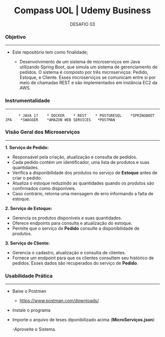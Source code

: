 

<h1 align="center"> Compass UOL | Udemy Business </h1>
<p align="center"> DESAFIO 03 </p>

### Objetivo

<hr>

 - Este repositório tem como finalidade;

    
    * Desenvolvimento de  um sistema de microserviços em Java utilizando Spring Boot,
     que simula um sistema de gerenciamento de pedidos. O sistema é composto por três microserviços: Pedido, Estoque, e Cliente.
     Esses microserviços se comunicam entre si por meio de chamadas REST e são implementados em instância EC2 da AWS.

### Instrumentalidade

<hr>
    
          * JAVA 17    * DOCKER    * REST    * POSTGRESQL    *SPRINGBOOT JPA    *SWAGGER    *AMAZON WEB SERVICES   *POSTMAN
    
### Visão Geral dos Microserviços

<hr>

**1. Serviço de Pedido:**

- Responsável pela criação, atualização e consulta de pedidos.
- Cada pedido contém um identificador, uma lista de produtos e suas quantidades.
- Verifica a disponibilidade dos produtos no serviço de **Estoque** antes de criar o pedido.
- Atualiza o estoque reduzindo as quantidades quando os produtos são confirmados como disponíveis.
- Caso contrário, retorna uma mensagem de erro informando a falta de estoque.

**2. Serviço de Estoque:**

- Gerencia os produtos disponíveis e suas quantidades.
- Oferece endpoints para consulta e atualização do estoque.
- Permite que o serviço de **Pedido** consulte a disponibilidade de produtos.

**3. Serviço de Cliente:**

- Gerencia o cadastro, atualização e consulta de clientes.
- Fornece um endpoint para que os clientes consultem seu histórico de pedidos. Esses dados são recuperados do serviço de **Pedido**.

### Usabilidade Prática

<hr>

- Baixe o Postman
  * https://www.postman.com/downloads/

- Instale o programa
- Importe o arquivo de teses diponibilizado acima (**MicroServiços.json**)

  -Aproveite o Sistema.
